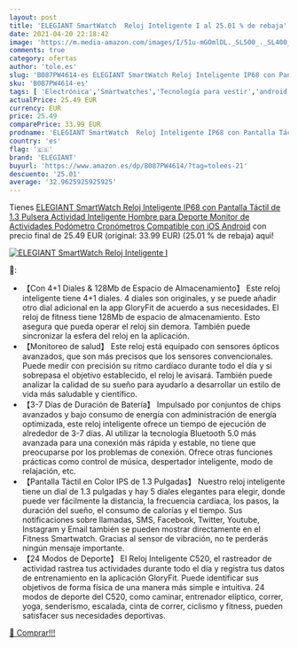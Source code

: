 ```yaml
---
layout: post
title: 'ELEGIANT SmartWatch  Reloj Inteligente I al 25.01 % de rebaja'
date: 2021-04-20 22:18:42
image: 'https://m.media-amazon.com/images/I/51u-mGOmlDL._SL500_._SL400_.jpg'
comments: true
category: ofertas
author: 'tole.es'
slug: 'B087PW4614-es ELEGIANT SmartWatch Reloj Inteligente IP68 con Pantalla...'
sku: 'B087PW4614-es'
tags: [ 'Electrónica','Smartwatches','Tecnología para vestir','android','elegiant', ]
actualPrice: 25.49 EUR
currency: EUR
price: 25.49
comparePrice: 33.99 EUR
prodname: 'ELEGIANT SmartWatch  Reloj Inteligente IP68 con Pantalla Táctil de 1.3    Pulsera Actividad Inteligente Hombre para Deporte  Monitor de Actividades  Podómetro  Cronómetros  Compatible con iOS Android'
country: 'es'
flag: '🇪🇸'
brand: 'ELEGIANT'
buyurl: 'https://www.amazon.es/dp/B087PW4614/?tag=tolees-21'
descuento: '25.01'
average: '32.9625925925925'
---
```


Tienes [ELEGIANT SmartWatch  Reloj Inteligente IP68 con Pantalla Táctil de 1.3    Pulsera Actividad Inteligente Hombre para Deporte  Monitor de Actividades  Podómetro  Cronómetros  Compatible con iOS Android](https://www.amazon.es/dp/B087PW4614/?tag=tolees-21) con precio final de  25.49 EUR (original: 33.99 EUR) (25.01 %  de rebaja) aqui!

[![ELEGIANT SmartWatch  Reloj Inteligente I](https://m.media-amazon.com/images/I/51u-mGOmlDL._SL500_._SL400_.jpg)](https://www.amazon.es/dp/B087PW4614/?tag=tolees-21)

🔎:

- 【Con 4+1 Diales & 128Mb de Espacio de Almacenamiento】 Este reloj inteligente tiene 4+1 diales. 4 diales son originales, y se puede añadir otro dial adicional en la app GloryFit de acuerdo a sus necesidades. El reloj de fitness tiene 128Mb de espacio de almacenamiento. Esto asegura que pueda operar el reloj sin demora. También puede sincronizar la esfera del reloj en la aplicación.
- 【Monitoreo de salud】 Este reloj está equipado con sensores ópticos avanzados, que son más precisos que los sensores convencionales. Puede medir con precisión su ritmo cardíaco durante todo el día y si sobrepasa el objetivo establecido, el reloj le avisará. También puede analizar la calidad de su sueño para ayudarlo a desarrollar un estilo de vida más saludable y científico.
- 【3-7 Días de Duración de Batería】 Impulsado por conjuntos de chips avanzados y bajo consumo de energía con administración de energía optimizada, este reloj inteligente ofrece un tiempo de ejecución de alrededor de 3-7 días. Al utilizar la tecnología Bluetooth 5.0 más avanzada para una conexión más rápida y estable, no tiene que preocuparse por los problemas de conexión. Ofrece otras funciones prácticas como control de música, despertador inteligente, modo de relajación, etc.
- 【Pantalla Táctil en Color IPS de 1.3 Pulgadas】 Nuestro reloj inteligente tiene un dial de 1.3 pulgadas y hay 5 diales elegantes para elegir, donde puede ver fácilmente la distancia, la frecuencia cardíaca, los pasos, la duración del sueño, el consumo de calorías y el tiempo. Sus notificaciones sobre llamadas, SMS, Facebook, Twitter, Youtube, Instagram y Email también se pueden mostrar directamente en el Fitness Smartwatch. Gracias al sensor de vibración, no te perderás ningún mensaje importante.
- 【24 Modos de Deporte】 El Reloj Inteligente C520, el rastreador de actividad rastrea tus actividades durante todo el día y registra tus datos de entrenamiento en la aplicación GloryFit. Puede identificar sus objetivos de forma física de una manera más simple e intuitiva. 24 modos de deporte del C520, como caminar, entrenador elíptico, correr, yoga, senderismo, escalada, cinta de correr, ciclismo y fitness, pueden satisfacer sus necesidades deportivas.

[🛒 Comprar!!!](https://www.amazon.es/dp/B087PW4614/?tag=tolees-21)
